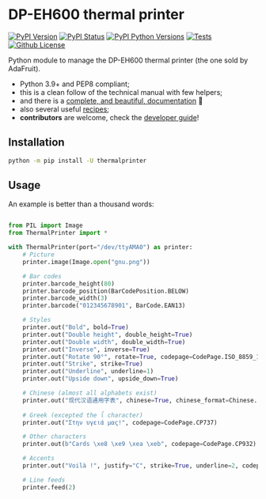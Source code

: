 # DP-EH600 thermal printer

[![PyPI Version](https://img.shields.io/pypi/v/thermalprinter.svg)](https://pypi.python.org/pypi/thermalprinter)
[![PyPI Status](https://img.shields.io/pypi/status/thermalprinter.svg)](https://pypi.python.org/pypi/thermalprinter)
[![PyPI Python Versions](https://img.shields.io/pypi/pyversions/thermalprinter.svg)](https://pypi.python.org/pypi/thermalprinter)
[![Tests](https://github.com/BoboTiG/thermalprinter/actions/workflows/tests.yml/badge.svg?branch=master)](https://github.com/BoboTiG/thermalprinter/actions/workflows/tests.yml)
[![Github License](https://img.shields.io/github/license/BoboTiG/thermalprinter.svg)](https://github.com/BoboTiG/thermalprinter/blob/master/LICENSE)

Python module to manage the DP-EH600 thermal printer (the one sold by AdaFruit).

- Python 3.9+ and PEP8 compliant;
- this is a clean follow of the technical manual with few helpers;
- and there is a [complete, and beautiful, documentation](https://thermalprinter.readthedocs.io) 🙂
- also several useful [recipes](https://github.com/BoboTiG/thermalprinter-recipes);
- **contributors** are welcome, check the [developer guide](https://thermalprinter.readthedocs.io/en/latest/developers.html)!

## Installation

```bash
python -m pip install -U thermalprinter
```

## Usage

An example is better than a thousand words:

```python

from PIL import Image
from ThermalPrinter import *

with ThermalPrinter(port="/dev/ttyAMA0") as printer:
    # Picture
    printer.image(Image.open("gnu.png"))

    # Bar codes
    printer.barcode_height(80)
    printer.barcode_position(BarCodePosition.BELOW)
    printer.barcode_width(3)
    printer.barcode("012345678901", BarCode.EAN13)

    # Styles
    printer.out("Bold", bold=True)
    printer.out("Double height", double_height=True)
    printer.out("Double width", double_width=True)
    printer.out("Inverse", inverse=True)
    printer.out("Rotate 90°", rotate=True, codepage=CodePage.ISO_8859_1)
    printer.out("Strike", strike=True)
    printer.out("Underline", underline=1)
    printer.out("Upside down", upside_down=True)

    # Chinese (almost all alphabets exist)
    printer.out("现代汉语通用字表", chinese=True, chinese_format=Chinese.UTF_8)
                
    # Greek (excepted the ΐ character)
    printer.out("Στην υγειά μας!", codepage=CodePage.CP737)

    # Other characters
    printer.out(b"Cards \xe8 \xe9 \xea \xeb", codepage=CodePage.CP932)

    # Accents
    printer.out("Voilà !", justify="C", strike=True, underline=2, codepage=CodePage.ISO_8859_1)

    # Line feeds
    printer.feed(2)
```
